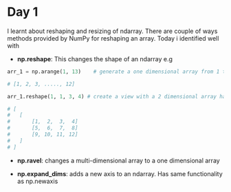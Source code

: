 # Day 1 

I learnt about reshaping and resizing of ndarray. There are couple of ways methods provided by NumPy for reshaping an array. Today i identified well with

- **np.reshape**: This changes the shape of an ndarray e.g

```python
arr_1 = np.arange(1, 13)    # generate a one dimensional array from 1 through 12 

# [1, 2, 3, ....., 12]

arr_1.reshape(1, 1, 3, 4) # create a view with a 2 dimensional array having 3r & 4c

# [
#   [
#       [1,  2,  3,  4]
#       [5,  6,  7,  8]
#       [9, 10, 11, 12]
#   ]   
# ]
```

- **np.ravel**: changes a multi-dimensional array to a one dimensional array

- **np.expand_dims**: adds a new axis to an ndarray. Has same functionality as np.newaxis